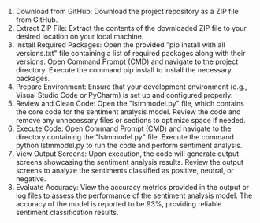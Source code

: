 1. Download from GitHub:
Download the project repository as a ZIP file from GitHub.
2. Extract ZIP File:
Extract the contents of the downloaded ZIP file to your desired location on your local machine.
3. Install Required Packages:
Open the provided "pip install with all versions.txt" file containing a list of required packages along with their versions.
Open Command Prompt (CMD) and navigate to the project directory.
Execute the command pip install to install the necessary packages.
4. Prepare Environment:
Ensure that your development environment (e.g., Visual Studio Code or PyCharm) is set up and configured properly.
5. Review and Clean Code:
Open the "lstmmodel.py" file, which contains the core code for the sentiment analysis model.
Review the code and remove any unnecessary files or sections to optimize space if needed.
6. Execute Code:
Open Command Prompt (CMD) and navigate to the directory containing the "lstmmodel.py" file.
Execute the command python lstmmodel.py to run the code and perform sentiment analysis.
7. View Output Screens:
Upon execution, the code will generate output screens showcasing the sentiment analysis results.
Review the output screens to analyze the sentiments classified as positive, neutral, or negative.
8. Evaluate Accuracy:
View the accuracy metrics provided in the output or log files to assess the performance of the sentiment analysis model.
The accuracy of the model is reported to be 93%, providing reliable sentiment classification results.
